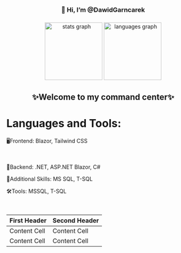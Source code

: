 <h3 align="center">👋 Hi, I’m @DawidGarncarek</h3>

###

<div align="center">
  <img src="https://github-readme-stats.vercel.app/api?username=DawidGarncarek&hide_title=false&hide_rank=false&show_icons=true&include_all_commits=true&count_private=true&disable_animations=false&theme=dracula&locale=en&hide_border=false" height="150" alt="stats graph"  />
  <img src="https://github-readme-stats.vercel.app/api/top-langs?username=DawidGarncarek&locale=en&hide_title=false&layout=compact&card_width=320&langs_count=5&theme=dracula&hide_border=false" height="150" alt="languages graph"  />
</div>

###

<h2 align="center">✨Welcome to my command center✨</h2>

###

<h1 align="left">Languages and Tools:</h1>

<div align="left">
  <p align="left"> 🖥Frontend: Blazor, Tailwind CSS‎ </p> ‎ ‎
  <p align="left"> 🧱Backend: .NET, ASP.NET Blazor, C#‎ ‎ </p>
  <p align="left"> 💾Additional Skills: MS SQL, T-SQL</p>
  <p align="left"> 🛠Tools: MSSQL, T-SQL</p>‎‎
</div>

| First Header  | Second Header |
| ------------- | ------------- |
| Content Cell  | Content Cell  |
| Content Cell  | Content Cell  |

###

